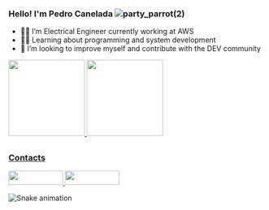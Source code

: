 ### Hello! I'm Pedro Canelada ![party_parrot(2)](https://user-images.githubusercontent.com/126736227/224015660-e6a25892-0b1e-4d56-a88d-d2cc182780ea.gif)


- 👨‍💼 I’m Electrical Engineer currently working at AWS
- 👨‍💻 Learning about programming and system development
- 🚀 I’m looking to improve myself and contribute with the DEV community

<div>
  <a href="https://github.com/pecanela">
  <img height="150em" src="https://github-readme-stats.vercel.app/api?username=pecanela&show_icons=true&theme=chartreuse-dark&include_all_commits=true&count_private=true&hide_rank=true&custom_title=Pedro_Canelada's_GitHub_Stats"/>
  <img height="150em" src="https://github-readme-stats.vercel.app/api/top-langs/?username=pecanela&layout=compact&langs_count=16&theme=chartreuse-dark&line_height="/>
<div>
  
  ##

  ### Contacts
<div>
    <a href="https://www.linkedin.com/in/pedrocanelada/" target="_blank"><img src="https://user-images.githubusercontent.com/126736227/224049320-45c8b80c-7abe-4485-a322-ed14d96c6de8.png" height="28" width="107" target="_blank"></a><a href="mailto:pedro_canelada@yahoo.com.br" target="_blank"> <img src="https://user-images.githubusercontent.com/126736227/224472115-9c10f1c5-6baa-43b5-97af-b36db4e5c544.jpg" height="28" width="107" target="_blank"></a>
<div>
  
![Snake animation](https://github.com/pecanela/pecanela/blob/output/github-contribution-grid-snake.svg)
